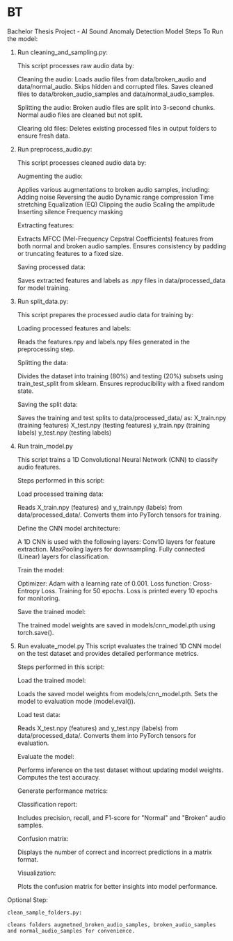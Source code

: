 # BT
Bachelor Thesis Project - AI Sound Anomaly Detection Model
Steps To Run the model:

1. Run cleaning_and_sampling.py:
    
    This script processes raw audio data by:
    
    Cleaning the audio:
    Loads audio files from data/broken_audio and data/normal_audio.
    Skips hidden and corrupted files.
    Saves cleaned files to data/broken_audio_samples and data/normal_audio_samples.
    
    Splitting the audio:
    Broken audio files are split into 3-second chunks.
    Normal audio files are cleaned but not split.
    
    Clearing old files:
    Deletes existing processed files in output folders to ensure fresh data.

2. Run preprocess_audio.py:
    
    This script processes cleaned audio data by:

    Augmenting the audio:

    Applies various augmentations to broken audio samples, including:
    Adding noise
    Reversing the audio
    Dynamic range compression
    Time stretching
    Equalization (EQ)
    Clipping the audio
    Scaling the amplitude
    Inserting silence
    Frequency masking

    Extracting features:

    Extracts MFCC (Mel-Frequency Cepstral Coefficients) features from both normal and broken audio samples.
    Ensures consistency by padding or truncating features to a fixed size.
    
    Saving processed data:

    Saves extracted features and labels as .npy files in data/processed_data for model training.

3. Run split_data.py:
    
    This script prepares the processed audio data for training by:

    Loading processed features and labels:

    Reads the features.npy and labels.npy files generated in the preprocessing step.
    
    Splitting the data:

    Divides the dataset into training (80%) and testing (20%) subsets using train_test_split from sklearn.
    Ensures reproducibility with a fixed random state.
    
    Saving the split data:

    Saves the training and test splits to data/processed_data/ as:
        X_train.npy (training features)
        X_test.npy (testing features)
        y_train.npy (training labels)
        y_test.npy (testing labels)

4. Run train_model.py
    
    This script trains a 1D Convolutional Neural Network (CNN) to classify audio features.

    Steps performed in this script:

    Load processed training data:

    Reads X_train.npy (features) and y_train.npy (labels) from data/processed_data/.
    Converts them into PyTorch tensors for training.
    
    Define the CNN model architecture:

    A 1D CNN is used with the following layers:
    Conv1D layers for feature extraction.
    MaxPooling layers for downsampling.
    Fully connected (Linear) layers for classification.
    
    Train the model:

    Optimizer: Adam with a learning rate of 0.001.
    Loss function: Cross-Entropy Loss.
    Training for 50 epochs.
    Loss is printed every 10 epochs for monitoring.
    
    Save the trained model:

    The trained model weights are saved in models/cnn_model.pth using torch.save().

5. Run evaluate_model.py
    This script evaluates the trained 1D CNN model on the test dataset and provides detailed performance metrics.

    Steps performed in this script:

    Load the trained model:

    Loads the saved model weights from models/cnn_model.pth.
    Sets the model to evaluation mode (model.eval()).
    
    Load test data:

    Reads X_test.npy (features) and y_test.npy (labels) from data/processed_data/.
    Converts them into PyTorch tensors for evaluation.
    
    Evaluate the model:

    Performs inference on the test dataset without updating model weights.
    Computes the test accuracy.
    
    Generate performance metrics:

    Classification report:
    
    Includes precision, recall, and F1-score for "Normal" and "Broken" audio samples.
    
    Confusion matrix:
    
    Displays the number of correct and incorrect predictions in a matrix format.
    
    Visualization:
    
    Plots the confusion matrix for better insights into model performance.

Optional Step:
    
    clean_sample_folders.py:

    cleans folders augmetned_broken_audio_samples, broken_audio_samples and normal_audio_samples for convenience.